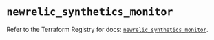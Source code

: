 # `newrelic_synthetics_monitor`

Refer to the Terraform Registry for docs: [`newrelic_synthetics_monitor`](https://registry.terraform.io/providers/newrelic/newrelic/3.28.1/docs/resources/synthetics_monitor).
